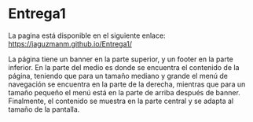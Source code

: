 # Entrega1
La pagina está disponible en el siguiente enlace:
https://jaguzmanm.github.io/Entrega1/

La página tiene un banner en la parte superior, y un footer en la parte inferior. En la
parte del medio es donde se encuentra el contenido de la página, teniendo que para un
tamaño mediano y grande el menú de navegación se encuentra en la parte de la derecha, 
mientras que para un tamaño pequeño el menú está en la parte de arriba después de 
banner. Finalmente, el contenido se muestra en la parte central y se adapta al tamaño 
de la pantalla.

